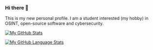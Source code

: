 ### Hi there 👋

This is my new personal profile. I am a student interested (my hobby) in OSINT, open-source software and cybersecurity. 


[![My GitHub Stats](https://github-readme-stats.vercel.app/api/?username=ColoursofOSINT&count_private=true&theme=tokyonight&showicons=true)]()

[![My GitHub Language Stats](https://github-readme-stats.vercel.app/api/top-langs/?username=ColoursofOSINT&langs_count=5&theme=tokyonight)]()
<!--
**ColoursofOSINT/ColoursofOSINT** is a ✨ _special_ ✨ repository because its `README.md` (this file) appears on your GitHub profile.

Here are some ideas to get you started:

- 🔭 I’m currently working on ...
- 🌱 I’m currently learning ...
- 👯 I’m looking to collaborate on ...
- 🤔 I’m looking for help with ...
- 💬 Ask me about ...
- 📫 How to reach me: ...
- 😄 Pronouns: ...
- ⚡ Fun fact: ...
-->
